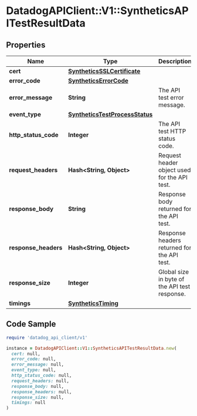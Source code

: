 # DatadogAPIClient::V1::SyntheticsAPITestResultData

## Properties

| Name | Type | Description | Notes |
| ---- | ---- | ----------- | ----- |
| **cert** | [**SyntheticsSSLCertificate**](SyntheticsSSLCertificate.md) |  | [optional] |
| **error_code** | [**SyntheticsErrorCode**](SyntheticsErrorCode.md) |  | [optional] |
| **error_message** | **String** | The API test error message. | [optional] |
| **event_type** | [**SyntheticsTestProcessStatus**](SyntheticsTestProcessStatus.md) |  | [optional] |
| **http_status_code** | **Integer** | The API test HTTP status code. | [optional] |
| **request_headers** | **Hash&lt;String, Object&gt;** | Request header object used for the API test. | [optional] |
| **response_body** | **String** | Response body returned for the API test. | [optional] |
| **response_headers** | **Hash&lt;String, Object&gt;** | Response headers returned for the API test. | [optional] |
| **response_size** | **Integer** | Global size in byte of the API test response. | [optional] |
| **timings** | [**SyntheticsTiming**](SyntheticsTiming.md) |  | [optional] |

## Code Sample

```ruby
require 'datadog_api_client/v1'

instance = DatadogAPIClient::V1::SyntheticsAPITestResultData.new(
  cert: null,
  error_code: null,
  error_message: null,
  event_type: null,
  http_status_code: null,
  request_headers: null,
  response_body: null,
  response_headers: null,
  response_size: null,
  timings: null
)
```

